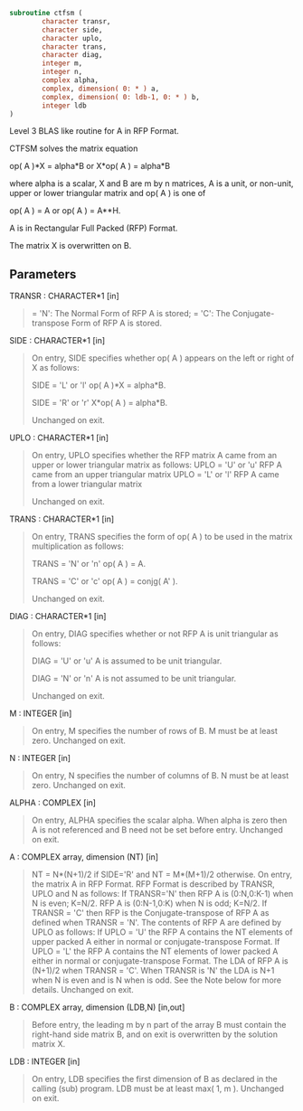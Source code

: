 ```fortran
subroutine ctfsm (
        character transr,
        character side,
        character uplo,
        character trans,
        character diag,
        integer m,
        integer n,
        complex alpha,
        complex, dimension( 0: * ) a,
        complex, dimension( 0: ldb-1, 0: * ) b,
        integer ldb
)
```

Level 3 BLAS like routine for A in RFP Format.

CTFSM solves the matrix equation

op( A )\*X = alpha\*B  or  X\*op( A ) = alpha\*B

where alpha is a scalar, X and B are m by n matrices, A is a unit, or
non-unit,  upper or lower triangular matrix  and  op( A )  is one  of

op( A ) = A   or   op( A ) = A\*\*H.

A is in Rectangular Full Packed (RFP) Format.

The matrix X is overwritten on B.

## Parameters
TRANSR : CHARACTER\*1 [in]
> = 'N':  The Normal Form of RFP A is stored;
> = 'C':  The Conjugate-transpose Form of RFP A is stored.

SIDE : CHARACTER\*1 [in]
> On entry, SIDE specifies whether op( A ) appears on the left
> or right of X as follows:
> 
> SIDE = 'L' or 'l'   op( A )\*X = alpha\*B.
> 
> SIDE = 'R' or 'r'   X\*op( A ) = alpha\*B.
> 
> Unchanged on exit.

UPLO : CHARACTER\*1 [in]
> On entry, UPLO specifies whether the RFP matrix A came from
> an upper or lower triangular matrix as follows:
> UPLO = 'U' or 'u' RFP A came from an upper triangular matrix
> UPLO = 'L' or 'l' RFP A came from a  lower triangular matrix
> 
> Unchanged on exit.

TRANS : CHARACTER\*1 [in]
> On entry, TRANS  specifies the form of op( A ) to be used
> in the matrix multiplication as follows:
> 
> TRANS  = 'N' or 'n'   op( A ) = A.
> 
> TRANS  = 'C' or 'c'   op( A ) = conjg( A' ).
> 
> Unchanged on exit.

DIAG : CHARACTER\*1 [in]
> On entry, DIAG specifies whether or not RFP A is unit
> triangular as follows:
> 
> DIAG = 'U' or 'u'   A is assumed to be unit triangular.
> 
> DIAG = 'N' or 'n'   A is not assumed to be unit
> triangular.
> 
> Unchanged on exit.

M : INTEGER [in]
> On entry, M specifies the number of rows of B. M must be at
> least zero.
> Unchanged on exit.

N : INTEGER [in]
> On entry, N specifies the number of columns of B.  N must be
> at least zero.
> Unchanged on exit.

ALPHA : COMPLEX [in]
> On entry,  ALPHA specifies the scalar  alpha. When  alpha is
> zero then  A is not referenced and  B need not be set before
> entry.
> Unchanged on exit.

A : COMPLEX array, dimension (NT) [in]
> NT = N\*(N+1)/2 if SIDE='R' and NT = M\*(M+1)/2 otherwise.
> On entry, the matrix A in RFP Format.
> RFP Format is described by TRANSR, UPLO and N as follows:
> If TRANSR='N' then RFP A is (0:N,0:K-1) when N is even;
> K=N/2. RFP A is (0:N-1,0:K) when N is odd; K=N/2. If
> TRANSR = 'C' then RFP is the Conjugate-transpose of RFP A as
> defined when TRANSR = 'N'. The contents of RFP A are defined
> by UPLO as follows: If UPLO = 'U' the RFP A contains the NT
> elements of upper packed A either in normal or
> conjugate-transpose Format. If UPLO = 'L' the RFP A contains
> the NT elements of lower packed A either in normal or
> conjugate-transpose Format. The LDA of RFP A is (N+1)/2 when
> TRANSR = 'C'. When TRANSR is 'N' the LDA is N+1 when N is
> even and is N when is odd.
> See the Note below for more details. Unchanged on exit.

B : COMPLEX array, dimension (LDB,N) [in,out]
> Before entry,  the leading  m by n part of the array  B must
> contain  the  right-hand  side  matrix  B,  and  on exit  is
> overwritten by the solution matrix  X.

LDB : INTEGER [in]
> On entry, LDB specifies the first dimension of B as declared
> in  the  calling  (sub)  program.   LDB  must  be  at  least
> max( 1, m ).
> Unchanged on exit.
